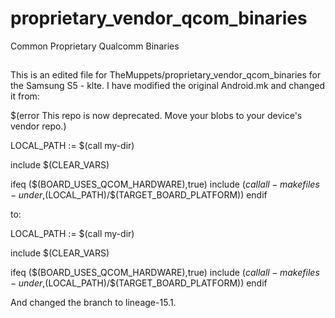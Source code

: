 # proprietary_vendor_qcom_binaries
Common Proprietary Qualcomm Binaries

##

This is an edited file for TheMuppets/proprietary_vendor_qcom_binaries for the Samsung S5 - klte. I have modified the original Android.mk and changed it from:

$(error This repo is now deprecated. Move your blobs to your device's vendor repo.)

LOCAL_PATH := $(call my-dir)

include $(CLEAR_VARS)

ifeq ($(BOARD_USES_QCOM_HARDWARE),true)
include $(call all-makefiles-under,$(LOCAL_PATH)/$(TARGET_BOARD_PLATFORM))
endif

to:

LOCAL_PATH := $(call my-dir)

include $(CLEAR_VARS)

ifeq ($(BOARD_USES_QCOM_HARDWARE),true)
include $(call all-makefiles-under,$(LOCAL_PATH)/$(TARGET_BOARD_PLATFORM))
endif

And changed the branch to lineage-15.1.
